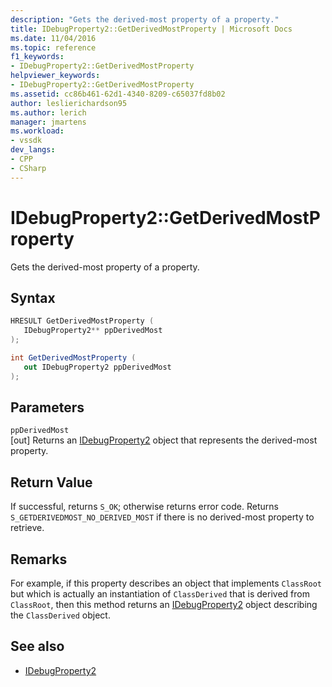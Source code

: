 ```yaml
---
description: "Gets the derived-most property of a property."
title: IDebugProperty2::GetDerivedMostProperty | Microsoft Docs
ms.date: 11/04/2016
ms.topic: reference
f1_keywords:
- IDebugProperty2::GetDerivedMostProperty
helpviewer_keywords:
- IDebugProperty2::GetDerivedMostProperty
ms.assetid: cc86b461-62d1-4340-8209-c65037fd8b02
author: leslierichardson95
ms.author: lerich
manager: jmartens
ms.workload:
- vssdk
dev_langs:
- CPP
- CSharp
---
```

# IDebugProperty2::GetDerivedMostProperty
Gets the derived-most property of a property.

## Syntax

```cpp
HRESULT GetDerivedMostProperty ( 
   IDebugProperty2** ppDerivedMost
);
```

```csharp
int GetDerivedMostProperty ( 
   out IDebugProperty2 ppDerivedMost
);
```

## Parameters
`ppDerivedMost`\
[out] Returns an [IDebugProperty2](../../../extensibility/debugger/reference/idebugproperty2.md) object that represents the derived-most property.

## Return Value
 If successful, returns `S_OK`; otherwise returns error code. Returns `S_GETDERIVEDMOST_NO_DERIVED_MOST` if there is no derived-most property to retrieve.

## Remarks
 For example, if this property describes an object that implements `ClassRoot` but which is actually an instantiation of `ClassDerived` that is derived from `ClassRoot`, then this method returns an [IDebugProperty2](../../../extensibility/debugger/reference/idebugproperty2.md) object describing the `ClassDerived` object.

## See also
- [IDebugProperty2](../../../extensibility/debugger/reference/idebugproperty2.md)
